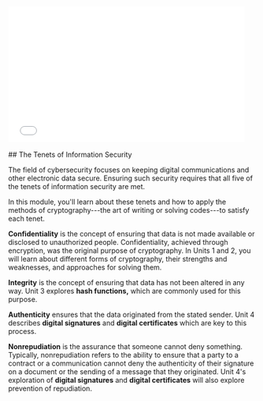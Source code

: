 
<div>
  <iframe src="//player.vimeo.com/video/223346166" width="480" height="275" frameborder="0" webkitallowfullscreen mozallowfullscreen allowfullscreen></iframe>
</div>

<br>
## The Tenets of Information Security

The field of cybersecurity focuses on keeping digital communications and other electronic data secure. Ensuring such security requires that all five of the tenets of information security are met. 

In this module, you'll learn about these tenets and how to apply the methods of cryptography---the art of writing or solving codes---to satisfy each tenet.

**Confidentiality** is the concept of ensuring that data is not made available or disclosed to unauthorized people. Confidentiality, achieved through encryption, was the original purpose of cryptography. In Units 1 and 2, you will learn about different forms of cryptography, their strengths and weaknesses, and approaches for solving them.

**Integrity** is the concept of ensuring that data has not been altered in any way. Unit 3 explores **hash functions,** which are commonly used for this purpose.

**Authenticity** ensures that the data originated from the stated sender. Unit 4 describes **digital signatures** and  **digital certificates**  which are key to this process.

**Nonrepudiation** is the assurance that someone cannot deny something. Typically, nonrepudiation refers to the ability to ensure that a party to a contract or a communication cannot deny the authenticity of their signature on a document or the sending of a message that they originated. Unit 4's  exploration of **digital signatures** and **digital certificates**  will also explore prevention of repudiation.
